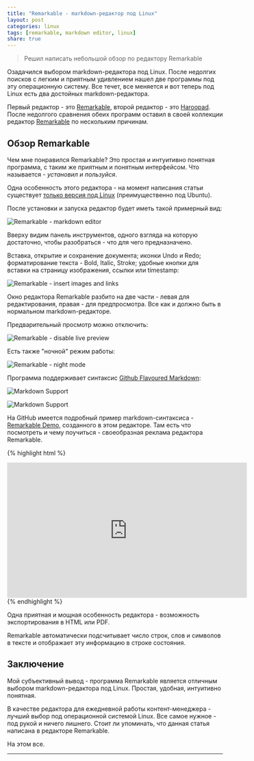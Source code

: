 ```yaml
---
title: "Remarkable - markdown-редактор под Linux"
layout: post
categories: linux
tags: [remarkable, markdown editor, linux]
share: true
---
```


> Решил написать небольшой обзор по редактору Remarkable

Озадачился выбором markdown-редактора под Linux. После недолгих поисков с легким и приятным удивлением нашел две программы под эту операционную систему. Все течет, все меняется и вот теперь под Linux есть два достойных markdown-редактора.

Первый редактор - это [Remarkable][1], второй редактор - это [Haroopad][2]. После недолгого сравнения обеих программ оставил в своей коллекции редактор [Remarkable][1] по нескольким причинам.

## Обзор Remarkable

Чем мне понравился Remarkable? Это простая и интуитивно понятная программа, с таким же приятным и понятным интерфейсом. Что называется - *установил и пользуйся*.

Одна особенность этого редактора - на момент написания статьи существует [только версия под Linux][3] (преимущественно под Ubuntu).

После установки и запуска редактор будет иметь такой примерный вид:

![Remarkable - markdown editor]({{site.url}}/images/uploads/2015/04/remarkable_example_text.png "Remarkable - markdown editor")

Вверху видим панель инструментов, одного взгляда на которую достаточно, чтобы разобраться - что для чего предназначено.

Вставка, открытие и сохранение документа; иконки Undo и Redo; форматирование текста - Bold, Italic, Stroke; удобные кнопки для вставки на страницу изображения, ссылки или timestamp:

![Remarkable - insert images and links]({{site.url}}/images/uploads/2015/04/remarkable_links_images.png "Remarkable - insert images and links")

Окно редактора Remarkable разбито на две части - левая для редактирования, правая - для предпросмотра. Все как и должно быть в нормальном markdown-редакторе.

Предварительный просмотр можно отключить:

![Remarkable - disable live preview]({{site.url}}/images/uploads/2015/04/remarkable_disable_live_preview.png "Remarkable - disable live preview")

Есть также "ночной" режим работы:

![Remarkable - night mode]({{site.url}}/images/uploads/2015/04/remarkable_nightmode.png "Remarkable - night mode")

Программа поддерживает синтаксис [Github Flavoured Markdown][4]:

![Markdown Support]({{site.url}}/images/uploads/2015/04/remarkable_markdown.png "Markdown Support")

![Markdown Support]({{site.url}}/images/uploads/2015/04/remarkable_markdown_support.png "Markdown Support")

На GitHub имеется подробный пример markdown-синтаксиса - [Remarkable Demo][5], созданного в этом редакторе. Там есть что посмотреть и чему поучиться - своеобразная реклама редактора Remarkable.

{% highlight html %}
<iframe width="560" height="315" src="https://www.youtube.com/embed/Puzdbgo1b9A" frameborder="0"> </iframe>
{% endhighlight %}

Одна приятная и мощная особенность редактора - возможность экспортирования в HTML или PDF.

Remarkable автоматически подсчитывает число строк, слов и символов в тексте и отображает эту информацию в строке состояния.

## Заключение

Мой субъективный вывод - программа Remarkable является отличным выбором markdown-редактора под Linux. Простая, удобная, интуитивно понятная.

В качестве редактора для ежедневной работы контент-менеджера - лучший выбор под операционной системой Linux. Все самое нужное - под рукой и ничего лишнего. Стоит ли упоминать, что данная статья написана в редакторе Remarkable.

На этом все.

---
[1]: http://remarkableapp.net/ "Remarkable"
[2]: http://pad.haroopress.com/user.html "Haroopad"
[3]: http://remarkableapp.net/download.html "Download Remarkable"
[4]: https://help.github.com/articles/github-flavored-markdown/ "Github Flavoured Markdown"
[5]: http://jonschlinkert.github.io/remarkable/demo/ "Remarkable Demo"
